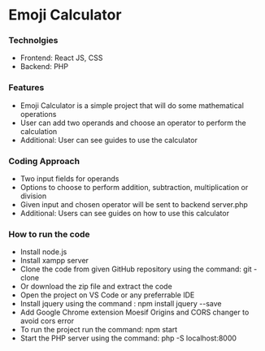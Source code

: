 # Emoji Calculator


### Technolgies

- Frontend: React JS, CSS
- Backend: PHP

### Features

- Emoji Calculator is a simple project that will do some mathematical operations 
- User can add two operands and choose an operator to perform the calculation
- Additional: User can see guides to use the calculator

### Coding Approach

- Two input fields for operands
- Options to choose to perform addition, subtraction, multiplication or division
- Given input and chosen operator will be sent to backend server.php
- Additional: Users can see guides on how to use this calculator

### How to run the code

- Install node.js 
- Install xampp server
- Clone the code from given GitHub repository using the command: git -clone
- Or download the zip file and extract the code
- Open the project on VS Code or any preferrable IDE
- Install jquery using the command : npm install jquery --save
- Add Google Chrome extension Moesif Origins and CORS changer to avoid cors error
- To run the project run the command: npm start
- Start the PHP server using the command: php -S localhost:8000


